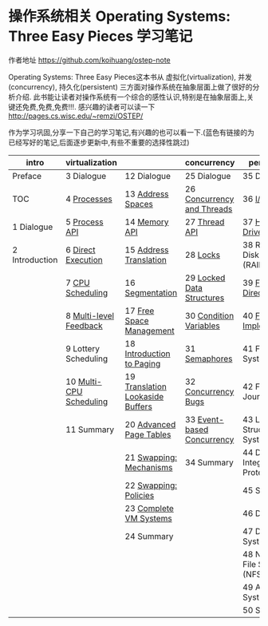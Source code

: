 操作系统相关 Operating Systems: Three Easy Pieces 学习笔记
===



作者地址  https://github.com/koihuang/ostep-note

Operating Systems: Three Easy Pieces这本书从 虚拟化(virtualization), 并发(concurrency), 持久化(persistent) 三方面对操作系统在抽象层面上做了很好的分析介绍.
此书能让读者对操作系统有一个综合的感性认识,特别是在抽象层面上,关键还免费,免费,免费!!!. 
感兴趣的读者可以读一下 http://pages.cs.wisc.edu/~remzi/OSTEP/

作为学习巩固,分享一下自己的学习笔记,有兴趣的也可以看一下.(蓝色有链接的为已经写好的笔记,后面逐步更新中,有些不重要的选择性跳过)

| intro           | virtualization          |                                  | concurrency                | persistence                         | appendices       |
| --------------- | ----------------------- | -------------------------------- | -------------------------- | ----------------------------------- | ---------------- |
| Preface| 3 Dialogue | 12 Dialogue | 25 Dialogue | 35 Dialogue| Dialogue | 
| TOC | 4 [Processes](https://github.com/koihuang/ostep-note/blob/master/1%20virtualization/4%20Processes.md) | 13 [Address Spaces](https://github.com/koihuang/ostep-note/blob/master/1%20virtualization/13%20Address%20Spaces.md) | 26 [Concurrency and Threads](https://github.com/koihuang/ostep-note/blob/master/2%20%20concurrency/26%20Concurrency%20and%20Threads.md) | 36 [I/O Devices](https://github.com/koihuang/ostep-note/blob/master/3%20%20persistent/36%20IO%20Devices.md) | Virtual Machines | 
| 1 Dialogue | 5 [Process API](https://github.com/koihuang/ostep-note/blob/master/1%20virtualization/5%20Process%20API.md) | 14 [Memory API](https://github.com/koihuang/ostep-note/blob/master/1%20virtualization/14%20Memory%20API.md) | 27 [Thread API](https://github.com/koihuang/ostep-note/blob/master/2%20%20concurrency/27%20Thread%20API.md)| 37 [Hard Disk Drives](https://github.com/koihuang/ostep-note/blob/master/3%20%20persistent/37%20Hard%20Disk%20Drives.md) | Dialogue | 
| 2 Introduction | 6 [Direct Execution](https://github.com/koihuang/ostep-note/blob/master/1%20virtualization/6%20Direct%20Execution.md) | 15 [Address Translation](https://github.com/koihuang/ostep-note/blob/master/1%20virtualization/15%20Address%20Translation.md) | 28 [Locks](https://github.com/koihuang/ostep-note/blob/master/2%20%20concurrency/28%20Locks.md) | 38 Redundant Disk Arrays (RAID) | Monitors | 
|  | 7 [CPU Scheduling](https://github.com/koihuang/ostep-note/blob/master/1%20virtualization/7%20CPU%20Scheduling.md) | 16 [Segmentation](https://github.com/koihuang/ostep-note/blob/master/1%20virtualization/16%20Segmentation.md) | 29 [Locked Data Structures](https://github.com/koihuang/ostep-note/blob/master/2%20%20concurrency/29%20Locked%20Data%20Structures.md) | 39 [Files and Directories](https://github.com/koihuang/ostep-note/blob/master/3%20%20persistent/39%20Files%20and%20Directories.md) | Dialogue | 
|  | 8 [Multi-level Feedback](https://github.com/koihuang/ostep-note/blob/master/1%20virtualization/8%20Multi-level%20Feedback.md) | 17 [Free Space Management](https://github.com/koihuang/ostep-note/blob/master/1%20virtualization/17%20Free%20Space%20Management.md) | 30 [Condition Variables](https://github.com/koihuang/ostep-note/blob/master/2%20%20concurrency/30%20Condition%20Variables.md)| 40 [File System Implementation](https://github.com/koihuang/ostep-note/blob/master/3%20%20persistent/40%20File%20System%20Implementation.md) | Lab Tutorial | 
|  | 9 Lottery Scheduling | 18 [Introduction to Paging](https://github.com/koihuang/ostep-note/blob/master/1%20virtualization/18%20Introduction%20to%20Paging.md)| 31 [Semaphores](https://github.com/koihuang/ostep-note/blob/master/2%20%20concurrency/31%20Semaphores.md)| 41 Fast File System (FFS) | Systems Labs | 
|  | 10 [Multi-CPU Scheduling](https://github.com/koihuang/ostep-note/blob/master/1%20virtualization/10%20Multi-CPU%20Scheduling.md) | 19 [Translation Lookaside Buffers](https://github.com/koihuang/ostep-note/blob/master/1%20virtualization/19%20Translation%20Lookaside%20Buffers.md) | 32 [Concurrency Bugs](https://github.com/koihuang/ostep-note/blob/master/2%20%20concurrency/32%20Concurrency%20Bugs.md) | 42 FSCK and Journaling | xv6 Labs | 
|  | 11 Summary | 20 [Advanced Page Tables](https://github.com/koihuang/ostep-note/blob/master/1%20virtualization/20%20Advanced%20Page%20Tables.md)| 33 [Event-based Concurrency](https://github.com/koihuang/ostep-note/blob/master/2%20%20concurrency/33%20Event-based%20Concurrency.md)| 43 Log-Structured File System (LFS) |  | 
|  |  | 21 [Swapping: Mechanisms](https://github.com/koihuang/ostep-note/blob/master/1%20virtualization/21%20Swapping%20Mechanisms.md) | 34 Summary | 44 Data Integrity and Protection|  | 
|  |  | 22 [Swapping: Policies](https://github.com/koihuang/ostep-note/blob/master/1%20virtualization/22%20Swapping%20Policies.md) |  | 45 Summary|  | 
|  |  | 23 [Complete VM Systems](https://github.com/koihuang/ostep-note/blob/master/1%20virtualization/23%20Complete%20VM%20Systems.md) |  | 46 Dialogue |  | 
|  |  | 24 Summary |  | 47 Distributed Systems|  | 
|  |  |  |  | 48 Network File System (NFS)|  | 
|  |  |  |  | 49 Andrew File System (AFS)|  | 
|  |  |  |  | 50 Summary |  | 
